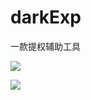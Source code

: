 # darkExp
一款提权辅助工具

![](https://i.loli.net/2021/09/10/pc2ixLkyGgVr9IT.png)

![](https://i.loli.net/2021/09/10/HcuYeM4j7APWax2.png)
